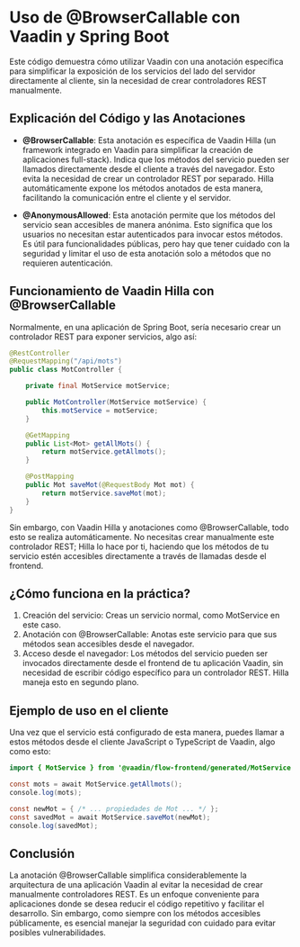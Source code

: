 # Uso de @BrowserCallable con Vaadin y Spring Boot

Este código demuestra cómo utilizar Vaadin con una anotación específica para simplificar la exposición de los servicios del lado del servidor directamente al cliente, sin la necesidad de crear controladores REST manualmente.

## Explicación del Código y las Anotaciones

- **@BrowserCallable**: Esta anotación es específica de Vaadin Hilla (un framework integrado en Vaadin para simplificar la creación de aplicaciones full-stack). Indica que los métodos del servicio pueden ser llamados directamente desde el cliente a través del navegador. Esto evita la necesidad de crear un controlador REST por separado. Hilla automáticamente expone los métodos anotados de esta manera, facilitando la comunicación entre el cliente y el servidor.

- **@AnonymousAllowed**: Esta anotación permite que los métodos del servicio sean accesibles de manera anónima. Esto significa que los usuarios no necesitan estar autenticados para invocar estos métodos. Es útil para funcionalidades públicas, pero hay que tener cuidado con la seguridad y limitar el uso de esta anotación solo a métodos que no requieren autenticación.

## Funcionamiento de Vaadin Hilla con @BrowserCallable

Normalmente, en una aplicación de Spring Boot, sería necesario crear un controlador REST para exponer servicios, algo así:

```java
@RestController
@RequestMapping("/api/mots")
public class MotController {

    private final MotService motService;

    public MotController(MotService motService) {
        this.motService = motService;
    }

    @GetMapping
    public List<Mot> getAllMots() {
        return motService.getAllmots();
    }

    @PostMapping
    public Mot saveMot(@RequestBody Mot mot) {
        return motService.saveMot(mot);
    }
}
```

Sin embargo, con Vaadin Hilla y anotaciones como @BrowserCallable, todo esto se realiza automáticamente. No necesitas crear manualmente este controlador REST; Hilla lo hace por ti, haciendo que los métodos de tu servicio estén accesibles directamente a través de llamadas desde el frontend.

## ¿Cómo funciona en la práctica?

1. Creación del servicio: Creas un servicio normal, como MotService en este caso.
2. Anotación con @BrowserCallable: Anotas este servicio para que sus métodos sean accesibles desde el navegador.
3. Acceso desde el navegador: Los métodos del servicio pueden ser invocados directamente desde el frontend de tu aplicación Vaadin, sin necesidad de escribir código específico para un controlador REST. Hilla maneja esto en segundo plano.

## Ejemplo de uso en el cliente

Una vez que el servicio está configurado de esta manera, puedes llamar a estos métodos desde el cliente JavaScript o TypeScript de Vaadin, algo como esto:

```java
import { MotService } from '@vaadin/flow-frontend/generated/MotService';

const mots = await MotService.getAllmots();
console.log(mots);

const newMot = { /* ... propiedades de Mot ... */ };
const savedMot = await MotService.saveMot(newMot);
console.log(savedMot);
```

## Conclusión

La anotación @BrowserCallable simplifica considerablemente la arquitectura de una aplicación Vaadin al evitar la necesidad de crear manualmente controladores REST. Es un enfoque conveniente para aplicaciones donde se desea reducir el código repetitivo y facilitar el desarrollo. Sin embargo, como siempre con los métodos accesibles públicamente, es esencial manejar la seguridad con cuidado para evitar posibles vulnerabilidades.






